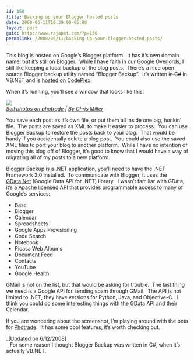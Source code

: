 ```yaml
---
id: 158
title: Backing up your Blogger hosted posts
date: 2008-06-11T16:39:00-05:00
layout: post
guid: http://www.rajapet.com/?p=158
permalink: /2008/06/11/backing-up-your-blogger-hosted-posts/
---
```

This blog is hosted on Google&#8217;s Blogger platform.  It has it&#8217;s own domain name, but it&#8217;s still on Blogger.  While I have faith in our Google Overlords, I still like keeping a local backup of the blog posts.  There&#8217;s a nice open source Blogger backup utility named &#8220;Blogger Backup&#8221;.  It&#8217;s written <strike>in C#</strike> in VB.NET and is [hosted on CodePlex](http://www.codeplex.com/bloggerbackup).

When it&#8217;s running, you&#8217;ll see a window that looks like this:

<map name="phoMap_30016">
  <area href="http://www.photrade.com/forwardAd.php?photo_id=30016" />
</map>

[<img src="https://i1.wp.com/www.photrade.com/photos/personal_30016_430x350_0_0_1_0.jpg?w=680" usemap="#phoMap_30016" data-recalc-dims="1" />](http://www.photrade.com/ChrisMiller?photo_id=30016)  
_[Sell photos on photrade](http://www.photrade.com/) | [By Chris Miller](http://www.photrade.com/ChrisMiller)_ 

You save each post as it&#8217;s own file, or put them all inside one big, honkin&#8217; file.  The posts are saved as XML to make it easier to process.  You can use Blogger Backup to restore the posts back to your blog.  That would be handy if you accidentally delete a blog post.  You could also use the saved XML files to port your blog to another platform.  While I have no intention of moving this blog off of Blogger, it&#8217;s good to know that I would have a way of migrating all of my posts to a new platform.

Blogger Backup is a .NET application, you&#8217;ll need to have the .NET Framework 2.0 installed.  To communicate with Blogger, it uses the [GData.Net](http://code.google.com/p/google-gdata/ "The GData .NET Client Library provides a library and source code that make it easy to access data through Google Data APIs.") (Google Data API for .NET) library.  I wasn&#8217;t familiar with GData, it&#8217;s a [Apache licensed](http://www.apache.org/licenses/LICENSE-2.0) API that provides programmable access to many of Google&#8217;s services:

  * Base 
  * Blogger 
  * Calendar 
  * Spreadsheets 
  * Google Apps Provisioning 
  * Code Search 
  * Notebook 
  * Picasa Web Albums 
  * Document Feed 
  * Contacts 
  * YouTube 
  * Google Health 

GMail is not on the list, but that would be asking for trouble.  The last thing we need is a Google API for sending spam through GMail.  The API is not limited to .NET, they have versions for Python, Java, and Objective-C.  I think you could do some interesting things with the GData API and their Calendar.

If you are wondering about the screenshot, I&#8217;m playing around with the beta for [Photrade](http://photrade.com/).  It has some cool features, it&#8217;s worth checking out.

_[Updated on 6/12/2008]  
_ For some reason I thought Blogger Backup was written in C#, when it’s actually VB.NET.